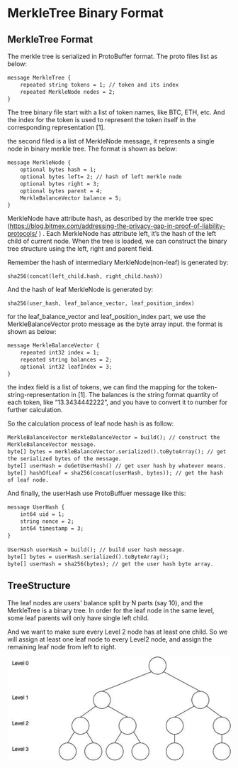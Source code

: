 # MerkleTree Binary Format
## MerkleTree Format

The merkle tree is serialized in ProtoBuffer format. The proto files list as below:

    message MerkleTree {
        repeated string tokens = 1; // token and its index
        repeated MerkleNode nodes = 2;
    }

The tree binary file start with a list of token names, like BTC, ETH, etc. And the index for the token is used to represent the token itself in the corresponding representation [1].

the second filed is a list of MerkleNode message, it represents a single node in binary merkle tree. The format is shown as below:

    message MerkleNode {
        optional bytes hash = 1;  
        optional bytes left= 2; // hash of left merkle node  
        optional bytes right = 3;  
        optional bytes parent = 4;  
        MerkleBalanceVector balance = 5;
    }

MerkleNode have attribute hash, as described by the merkle tree spec (https://blog.bitmex.com/addressing-the-privacy-gap-in-proof-of-liability-protocols/ ) . Each MerkleNode has attribute left, it’s the hash of the left child of current node. When the tree is loaded, we can construct the binary tree structure using the left, right and parent field.

Remember the hash of intermediary MerkleNode(non-leaf) is generated by:

    sha256(concat(left_child.hash, right_child.hash))

And the hash of leaf MerkleNode is generated by:

    sha256(user_hash, leaf_balance_vector, leaf_position_index)

for the leaf_balance_vector and leaf_position_index part, we use the MerkleBalanceVector proto message as the byte array input. the format is shown as below:

    message MerkleBalanceVector {
        repeated int32 index = 1;   
        repeated string balances = 2;  
        optional int32 leafIndex = 3;
    }

the index field is a list of tokens, we can find the mapping for the token-string-representation in [1]. The balances is the string format quantity of each token, like “13.3434442222”, and you have to convert it to number for further calculation.

So the calculation process of leaf node hash is as follow:

    MerkleBalanceVector merkleBalanceVector = build(); // construct the MerkleBalanceVector message.
    byte[] bytes = merkleBalanceVector.serialized().toByteArray(); // get the serialized bytes of the message.
    byte[] userHash = doGetUserHash() // get user hash by whatever means.
    byte[] hashOfLeaf = sha256(concat(userHash, bytes)); // get the hash of leaf node.

And finally, the userHash use ProtoBuffuer message like this:

    message UserHash {
        int64 uid = 1;    
        string nonce = 2;    
        int64 timestamp = 3;
    }

    UserHash userHash = build(); // build user hash message.
    byte[] bytes = userHash.serialized().toByteArray();
    byte[] userHash = sha256(bytes); // get the user hash byte array.

## TreeStructure

The leaf nodes are users' balance split by N parts (say 10),  and the MerkleTree is a binary tree. In order for the leaf node in the same level, some leaf parents will only have single left child.

And we want to make sure every Level 2 node has at least one child. So we will assign at least one leaf node to every Level2 node, and assign the remaining leaf node from left to right.

![the merkle tree structure](tree.jpeg)